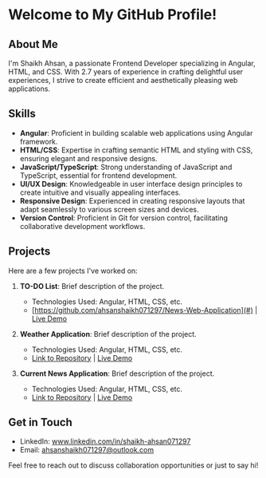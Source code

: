 # Welcome to My GitHub Profile!

## About Me
I'm Shaikh Ahsan, a passionate Frontend Developer specializing in Angular, HTML, and CSS. With 2.7 years of experience in crafting delightful user experiences, I strive to create efficient and aesthetically pleasing web applications.

## Skills
- **Angular**: Proficient in building scalable web applications using Angular framework.
- **HTML/CSS**: Expertise in crafting semantic HTML and styling with CSS, ensuring elegant and responsive designs.
- **JavaScript/TypeScript**: Strong understanding of JavaScript and TypeScript, essential for frontend development.
- **UI/UX Design**: Knowledgeable in user interface design principles to create intuitive and visually appealing interfaces.
- **Responsive Design**: Experienced in creating responsive layouts that adapt seamlessly to various screen sizes and devices.
- **Version Control**: Proficient in Git for version control, facilitating collaborative development workflows.

## Projects
Here are a few projects I've worked on:

1. **TO-DO List**: Brief description of the project.
   - Technologies Used: Angular, HTML, CSS, etc.
   - [https://github.com/ahsanshaikh071297/News-Web-Application](#) | [Live Demo](#)

2. **Weather Application**: Brief description of the project.
   - Technologies Used: Angular, HTML, CSS, etc.
   - [Link to Repository](#) | [Live Demo](#)

3. **Current News Application**: Brief description of the project.
   - Technologies Used: Angular, HTML, CSS, etc.
   - [Link to Repository](#) | [Live Demo](#)

## Get in Touch
- LinkedIn: www.linkedin.com/in/shaikh-ahsan071297
- Email: ahsanshaikh071297@outlook.com

Feel free to reach out to discuss collaboration opportunities or just to say hi!


